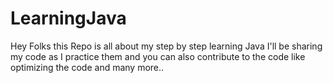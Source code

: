 # LearningJava
Hey Folks this Repo is all about my step by step learning Java I'll  be sharing my code as I practice them and you can also contribute to the code like optimizing the code and many more..
